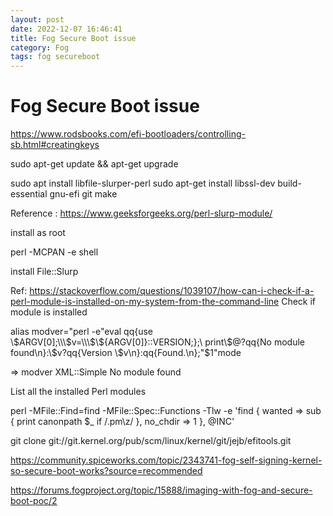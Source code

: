 ```yaml
---
layout: post
date: 2022-12-07 16:46:41
title: Fog Secure Boot issue
category: Fog
tags: fog secureboot
---
```

# Fog Secure Boot issue


https://www.rodsbooks.com/efi-bootloaders/controlling-sb.html#creatingkeys

sudo apt-get update && apt-get upgrade

sudo apt install libfile-slurper-perl 
sudo apt-get install libssl-dev build-essential gnu-efi git make


Reference : https://www.geeksforgeeks.org/perl-slurp-module/

install as root

perl -MCPAN -e shell

install File::Slurp

Ref: https://stackoverflow.com/questions/1039107/how-can-i-check-if-a-perl-module-is-installed-on-my-system-from-the-command-line
Check if module is installed

alias modver="perl -e\"eval qq{use \\\$ARGV[0];\\\\\\\$v=\\\\\\\$\\\${ARGV[0]}::VERSION;};\ print\\\$@?qq{No module found\\n}:\\\$v?qq{Version \\\$v\\n}:qq{Found.\\n};\"\$1"mode

=> modver XML::Simple
No module found


List all the installed Perl modules

perl -MFile::Find=find -MFile::Spec::Functions -Tlw -e 'find { wanted => sub { print canonpath $_ if /\.pm\z/ }, no_chdir => 1 }, @INC'

git clone git://git.kernel.org/pub/scm/linux/kernel/git/jejb/efitools.git


https://community.spiceworks.com/topic/2343741-fog-self-signing-kernel-so-secure-boot-works?source=recommended


https://forums.fogproject.org/topic/15888/imaging-with-fog-and-secure-boot-poc/2

